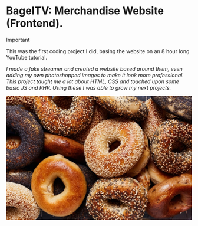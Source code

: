 # BagelTV: Merchandise Website (Frontend).
  > [!important]
  > This was the first coding project I did, basing the website on an 8 hour long YouTube tutorial.

*I made a fake streamer and created a website based around them, even adding my own photoshopped images to make it look more professional.*
*This project taught me a lot about HTML, CSS and touched upon some basic JS and PHP. Using these I was able to grow my next projects.*

![Bagel Logo](/image_bank/bagel_banner.jpg/)
